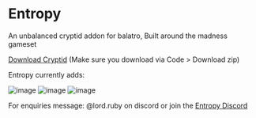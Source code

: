 # Entropy
An unbalanced cryptid addon for balatro, Built around the madness gameset

[Download Cryptid](https://github.com/SpectralPack/Cryptid/tree/demicolon2) (Make sure you download via Code > Download zip)

Entropy currently adds:

![image](https://github.com/user-attachments/assets/41c63a07-20a1-4064-b763-81ca26ec48d7)
![image](https://github.com/user-attachments/assets/dcde5255-194c-442a-a4ba-1582f0e756bd)
![image](https://github.com/user-attachments/assets/80af70ec-9dd4-4a4d-ab3e-5366ff5bc8db)

For enquiries message: @lord.ruby on discord or join the [Entropy Discord](https://discord.gg/beqqy4Bb7m)
